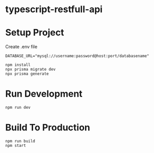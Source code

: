 # typescript-restfull-api

# Setup Project

Create .env file

```
DATABASE_URL="mysql://username:password@host:port/databasename"
```

```shell
npm install
npx prisma migrate dev
npx prisma generate

```

# Run Development

```shell
npm run dev
```

# Build To Production

```shell
npm run build
npm start
```
